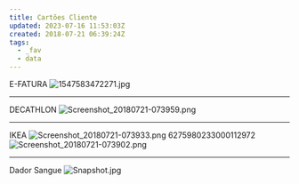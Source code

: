 ```yaml
---
title: Cartões Cliente
updated: 2023-07-16 11:53:03Z
created: 2018-07-21 06:39:24Z
tags:
  - _fav
  - data
---
```


E-FATURA
![1547583472271.jpg](../../_resources/1547583472271.jpg)

* * *

DECATHLON
![Screenshot_20180721-073959.png](../../_resources/Screenshot_20180721-073959.png)

* * *

IKEA
![Screenshot_20180721-073933.png](../../_resources/Screenshot_20180721-073933.png)
6275980233000112972
![Screenshot_20180721-073902.png](../../_resources/Screenshot_20180721-073902.png)

* * *

Dador Sangue
![Snapshot.jpg](../../_resources/Snapshot-18.jpg)